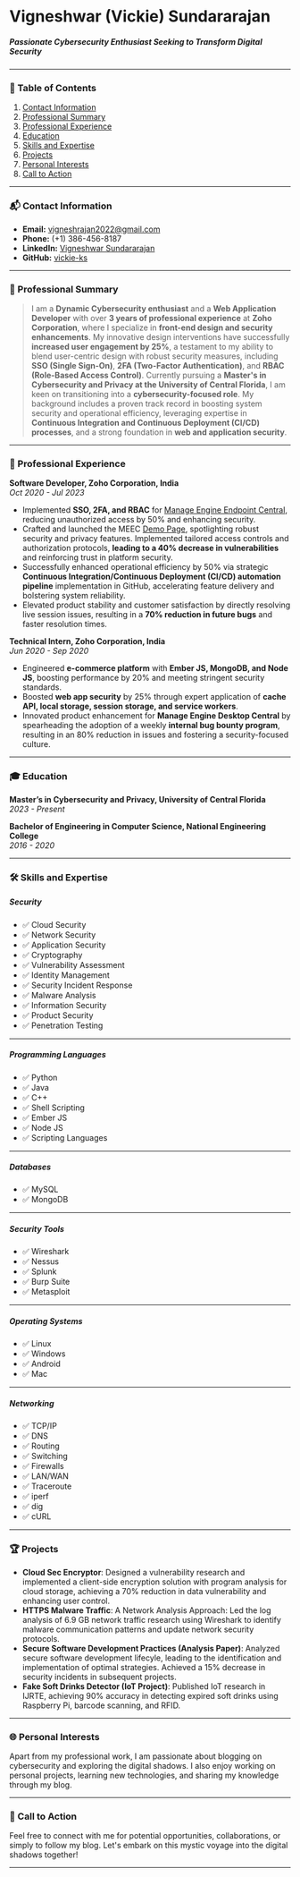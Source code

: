 # Vigneshwar (Vickie) Sundararajan

##### Passionate Cybersecurity Enthusiast Seeking to Transform Digital Security

---

### 📖 Table of Contents
1. [Contact Information](#-contact-information)
2. [Professional Summary](#-professional-summary)
3. [Professional Experience](#-professional-experience)
4. [Education](#-education)
5. [Skills and Expertise](#-skills-and-expertise)
6. [Projects](#-projects)
7. [Personal Interests](#-personal-interests)
8. [Call to Action](#-call-to-action)

---

<a id="-contact-information"></a>
### 📬 Contact Information

- **Email:** <a href="mailto:vigneshrajan2022@gmail.com" target="_blank">vigneshrajan2022@gmail.com</a>
- **Phone:** (+1) 386-456-8187
- **LinkedIn:** <a href="https://www.linkedin.com/in/vigneshwar-sundararajan-07a2a5185/" target="_blank">Vigneshwar Sundararajan</a>
- **GitHub:** <a href="https://github.com/vickie-ks" target="_blank">vickie-ks</a>

---

<a id="-professional-summary"></a>
### 📝 Professional Summary

> I am a **Dynamic Cybersecurity enthusiast** and a **Web Application Developer** with over **3 years of professional experience** at **Zoho Corporation**, where I specialize in **front-end design and security enhancements**. My innovative design interventions have successfully **increased user engagement by 25%**, a testament to my ability to blend user-centric design with robust security measures, including **SSO (Single Sign-On)**, **2FA (Two-Factor Authentication)**, and **RBAC (Role-Based Access Control)**. Currently pursuing a **Master's in Cybersecurity and Privacy at the University of Central Florida**, I am keen on transitioning into a **cybersecurity-focused role**. My background includes a proven track record in boosting system security and operational efficiency, leveraging expertise in **Continuous Integration and Continuous Deployment (CI/CD) processes**, and a strong foundation in **web and application security**.

---

<a id="-professional-experience"></a>
### 💼 Professional Experience

**Software Developer, Zoho Corporation, India**  
*Oct 2020 - Jul 2023*

- Implemented **SSO, 2FA, and RBAC** for [Manage Engine Endpoint Central](https://www.manageengine.com/products/desktop-central/), reducing unauthorized access by 50% and enhancing security.
- Crafted and launched the MEEC [Demo Page](https://demo.endpointcentralplus.com/), spotlighting robust security and privacy features. Implemented tailored access controls and authorization protocols, **leading to a 40% decrease in vulnerabilities** and reinforcing trust in platform security.
- Successfully enhanced operational efficiency by 50% via strategic **Continuous Integration/Continuous Deployment (CI/CD) automation pipeline** implementation in GitHub, accelerating feature delivery and bolstering system reliability.
- Elevated product stability and customer satisfaction by directly resolving live session issues, resulting in a **70% reduction in future bugs** and faster resolution times.



**Technical Intern, Zoho Corporation, India**  
*Jun 2020 - Sep 2020*

- Engineered **e-commerce platform** with **Ember JS, MongoDB, and Node JS**, boosting performance by 20% and meeting stringent security standards.
- Boosted **web app security** by 25% through expert application of **cache API, local storage, session storage, and service workers**.
- Innovated product enhancement for **Manage Engine Desktop Central** by spearheading the adoption of a weekly **internal bug bounty program**, resulting in an 80% reduction in issues and fostering a security-focused culture.

---

<a id="-education"></a>
### 🎓 Education

**Master’s in Cybersecurity and Privacy, University of Central Florida**  
*2023 - Present*

**Bachelor of Engineering in Computer Science, National Engineering College**  
*2016 - 2020*

---

<a id="-skills-and-expertise"></a>
### 🛠️ Skills and Expertise

##### **Security**
- ✅ Cloud Security
- ✅ Network Security
- ✅ Application Security
- ✅ Cryptography
- ✅ Vulnerability Assessment
- ✅ Identity Management
- ✅ Security Incident Response
- ✅ Malware Analysis
- ✅ Information Security
- ✅ Product Security
- ✅ Penetration Testing

---

##### **Programming Languages**
- ✅ Python
- ✅ Java
- ✅ C++
- ✅ Shell Scripting
- ✅ Ember JS
- ✅ Node JS
- ✅ Scripting Languages

---

##### **Databases**
- ✅ MySQL
- ✅ MongoDB

---

##### **Security Tools**
- ✅ Wireshark
- ✅ Nessus
- ✅ Splunk
- ✅ Burp Suite
- ✅ Metasploit

---

##### **Operating Systems**
- ✅ Linux
- ✅ Windows
- ✅ Android
- ✅ Mac

---

##### **Networking**
- ✅ TCP/IP
- ✅ DNS
- ✅ Routing
- ✅ Switching
- ✅ Firewalls
- ✅ LAN/WAN
- ✅ Traceroute
- ✅ iperf
- ✅ dig
- ✅ cURL


---

<a id="-projects"></a>
### 🏆 Projects

- **Cloud Sec Encryptor**: Designed a vulnerability research and implemented a client-side encryption solution with program analysis for cloud storage, achieving a 70\% reduction in data vulnerability and enhancing user control.
- **HTTPS Malware Traffic**: A Network Analysis Approach: Led the log analysis of 6.9 GB network traffic research using Wireshark to identify malware communication patterns and update network security protocols.
- **Secure Software Development Practices (Analysis Paper)**: Analyzed secure software development lifecyle, leading to the identification and implementation of optimal strategies. Achieved a 15\% decrease in security incidents in subsequent projects.
- **Fake Soft Drinks Detector (IoT Project)**: Published IoT research in IJRTE, achieving 90\% accuracy in detecting expired soft drinks using Raspberry Pi, barcode scanning, and RFID.

---

<a id="-personal-interests"></a>
### 🌐 Personal Interests

Apart from my professional work, I am passionate about blogging on cybersecurity and exploring the digital shadows. I also enjoy working on personal projects, learning new technologies, and sharing my knowledge through my blog.

---

<a id="-call-to-action"></a>
### 🚀 Call to Action

Feel free to connect with me for potential opportunities, collaborations, or simply to follow my blog. Let's embark on this mystic voyage into the digital shadows together!

---